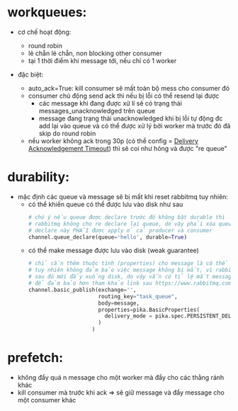 # workqueues:

- cơ chế hoạt động:

  - round robin
  - lẻ chẵn lẻ chẵn, non blocking other consumer
  - tại 1 thời điểm khi message tới, nếu chỉ có 1 worker

- đặc biệt:

  - auto_ack=True: kill consumer sẽ mất toàn bộ mess cho consumer đó
  - consumer chủ động send ack thì nếu bị lỗi có thể resend lại được
    - các message khi đang được xử lí sẽ có trạng thái messages_unacknowledged trên queue
    - message đang trạng thái unacknowledged khi bị lỗi tự động đc add lại vào queue và có thể được xử lý bởi worker mà trước đó đã skip do round robin
  - nếu worker không ack trong 30p (có thể config = [Delivery Acknowledgement Timeout](https://www.rabbitmq.com/consumers.html#acknowledgement-timeout)) thì sẽ coi như hỏng và được "re queue"

# durability:

- mặc định các queue và message sẽ bị mất khi reset rabbitmq tuy nhiên:
  - có thể khiến queue có thể được lưu vào disk như sau
    ```python
    # chú ý nếu queue được declare trước đó không bật durable thì
    # rabbitmq không cho re declare lại queue, do vậy phải xóa queue, hoặc tạo queue mới
    # declare này PHẢI được apply ở cả producer và consumer
    channel.queue_declare(queue='hello', durable=True)
    ```
  - có thể make message được lưu vào disk (weak guarantee)
    ```python
    # chỉ cần thêm thuộc tính (properties) cho message là có thể khiến message được lưu vào disk
    # tuy nhiên không đảm bảo việc message không bị mất, vì rabbitmq sẽ cached lại trên bộ đệm
    # sau đó mới đẩy xuống disk, do vậy vẫn có tỉ lệ mất message
    # để đảm bảo hơn tham khảo link sau https://www.rabbitmq.com/confirms.html
    channel.basic_publish(exchange='',
                          routing_key="task_queue",
                          body=message,
                          properties=pika.BasicProperties(
                            delivery_mode = pika.spec.PERSISTENT_DELIVERY_MODE
                          )
                        )
    ```

# prefetch:

- không đẩy quá n message cho một worker mà đẩy cho các thằng rảnh khác
- kill consumer mà trước khi ack => sẽ giữ message và đẩy message cho một consumer khác
